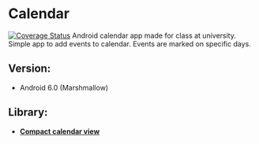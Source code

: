 # Calendar
[![Coverage Status](https://coveralls.io/repos/github/bwnuk/calendar/badge.svg?branch=master)](https://coveralls.io/github/bwnuk/calendar?branch=master)
Android calendar app made for class at university. Simple app to add events to calendar. Events are marked on specific days.

## Version: 
- Android 6.0 (Marshmallow)
## Library: 
- [**Compact calendar view**](https://github.com/SundeepK/CompactCalendarView)
